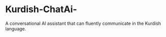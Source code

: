 # Kurdish-ChatAi-
A conversational AI assistant that can fluently communicate in the Kurdish language.
